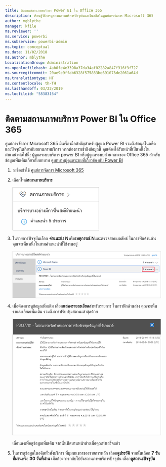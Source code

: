```yaml
---
title: ติดตามสถานภาพบริการ Power BI ใน Office 365
description: เรียนรู้วิธีการดูสถานภาพบริการปัจจุบันและในอดีตในศูนย์การจัดการ Microsoft 365
author: mgblythe
manager: kfile
ms.reviewer: ''
ms.service: powerbi
ms.subservice: powerbi-admin
ms.topic: conceptual
ms.date: 11/02/2018
ms.author: mblythe
LocalizationGroup: Administration
ms.openlocfilehash: 4ab0fe4e3398a37da34af02282a847f316f3f727
ms.sourcegitcommit: 20ae9e9ffab6328f575833be691073de2061a64d
ms.translationtype: HT
ms.contentlocale: th-TH
ms.lasthandoff: 03/22/2019
ms.locfileid: "58383164"
---
```

# <a name="track-power-bi-service-health-in-office-365"></a>ติดตามสถานภาพบริการ Power BI ใน Office 365

ศูนย์การจัดการ Microsoft 365 มีเครื่องมือสำคัญสำหรับผู้ดูแล Power BI รวมถึงข้อมูลในอดีต และปัจจุบันเกี่ยวกับสถานภาพบริการ หากต้องการเข้าถึงข้อมูลนี้ คุณต้องได้รับหน้าที่เป็นหนึ่งในตำแหน่งต่อไปนี้: ผู้ดูแลระบบบริการ power BI หรือผู้ดูแลระบบส่วนกลางของ Office 365 สำหรับข้อมูลเพิ่มเติมเกี่ยวกับบทบาท ดู[บทบาทผู้ดูแลระบบที่เกี่ยวข้องกับ Power BI](service-admin-administering-power-bi-in-your-organization.md#administrator-roles-related-to-power-bi)

1. ลงชื่อเข้าใช้ [ศูนย์การจัดการ Microsoft 365](https://portal.office.com/adminportal)

1. เลือกไทล์**สถานภาพบริการ**

    ![ไทล์สถานภาพบริการ](media/service-admin-health/service-health-tile.png)

1. ในรายการปัจจุบันเลือก **คำแนะนำ N**หรือ**เหตุการณ์ N**และตรวจสอบผลลัพธ์ ในกราฟิกด้านล่าง คุณจะเห็นหนึ่งในสามคำแนะนำที่ใช้งานอยู่

    ![คำแนะนำที่ใช้งานอยู่](media/service-admin-health/active-advisories.png)

1. เมื่อต้องการดูข้อมูลเพิ่มเติม เลือก**แสดงรายละเอียด**สำหรับรายการ ในกราฟิกด้านล่าง คุณจะเห็นรายละเอียดเพิ่มเติม รวมถึงการปรับปรุงสถานะล่าสุดด้วย

    ![รายละเอียดคำแนะนำ](media/service-admin-health/advisory-details.png)

    เลื่อนลงเพื่อดูข้อมูลเพิ่มเติม จากนั้นปิดบานหน้าต่างเมื่อคุณทำเสร็จแล้ว

1. ในการดูข้อมูลในอดีตทั่วทั้งบริการ ที่มุมบนขวาของรายการหลัก เลือก**ดูประวัติ** จากนั้นเลือก **7 วันที่ผ่าน**หรือ **30 วันที่ผ่าน** เมื่อต้องการกลับไปยังสถานภาพบริการปัจจุบัน เลือก**ดูสถานะปัจจุบัน**